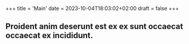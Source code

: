 +++
title = 'Main'
date = 2023-10-04T18:03:02+02:00
draft = false
+++

## Proident anim deserunt est ex ex sunt occaecat occaecat ex incididunt.
